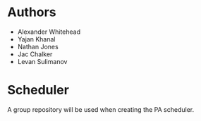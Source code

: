 # Authors
- Alexander Whitehead
- Yajan Khanal
- Nathan Jones
- Jac Chalker
- Levan Sulimanov

# Scheduler
A group repository will be used when creating the PA scheduler.
